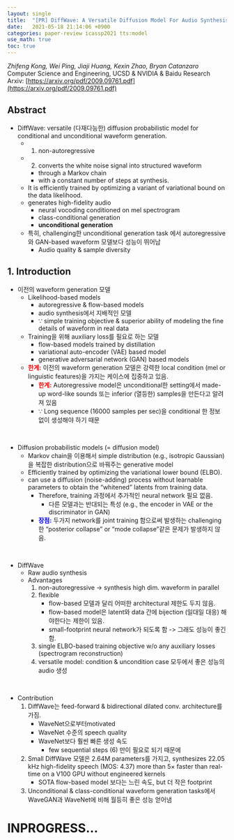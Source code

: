 ```yaml
---
layout: single
title:  "[PR] DiffWave: A Versatile Diffusion Model For Audio Synthesis"
date:   2021-05-18 21:14:06 +0900
categories: paper-review icassp2021 tts:model
use_math: true
toc: true
---
```


*Zhifeng Kong, Wei Ping, Jiaji Huang, Kexin Zhao, Bryan Catanzaro* \
Computer Science and Engineering, UCSD & NVIDIA & Baidu Research \
Arxiv: [https://arxiv.org/pdf/2009.09761.pdf](https://arxiv.org/pdf/2009.09761.pdf)

## Abstract
* DiffWave: versatile (다재다능한) diffusion probabilistic model for conditional and unconditional waveform generation.
    * 1) non-autoregressive
    * 2) converts the white noise signal into structured waveform 
        * through a Markov chain 
        * with a constant number of steps at synthesis.
    * It is efficiently trained by optimizing a variant of variational bound on the data likelihood.
    * generates high-fidelity audio
        * neural vocoding conditioned on mel spectrogram
        * class-conditional generation
        * **unconditional generation**
    * 특히, challenging한 unconditional generation task 에서 autoregressive와 GAN-based waveform 모델보다 성능이 뛰어남
        * Audio quality & sample diversity

## 1. Introduction
* 이전의 waveform generation 모델
    * Likelihood-based models
        * autoregressive & flow-based models
        * audio synthesis에서 지배적인 모델
        * $\because$ simple training objective & superior ability of modeling the fine details of waveform in real data
    * Training을 위해 auxiliary loss를 필요로 하는 모델
        * flow-based models trained by distillation
        * variational auto-encoder (VAE) based model
        * generative adversarial network (GAN) based models
    * **<span style="color:red">한계:</span>** 이전의 waveform generation 모델은 강력한 local condition (mel or linguistic features)을 가지는 케이스에 집중하고 있음.
        * **<span style="color:red">한계:</span>** Autoregressive model은 unconditional한 setting에서 made-up word-like sounds 또는 inferior (열등한) samples을 만든다고 알려져 있음
        * $\because$ Long sequence (16000 samples per sec)을 conditional 한 정보 없이 생성해야 하기 때문

<br>

* Diffusion probabilistic models (= diffusion model)
    * Markov chain을 이용해서 simple distribution (e.g.,  isotropic Gaussian)을 복잡한 distribution으로 바꿔주는 generative model
    * Efficiently trained by optimizing the variational lower bound (ELBO). 
    * can use a diffusion (noise-adding) process without learnable parameters to obtain the “whitened” latents from training data.
        * Therefore, training 과정에서 추가적인 neural network 필요 없음. 
            * 다른 모델과는 반대되는 특성 (e.g., the encoder in VAE or the discriminator in GAN)
        * **<span style="color:blue">장점:</span>** 두가지 network를 joint training 함으로써 발생하는 challenging한 “posterior collapse” or “mode collapse”같은 문제가 발생하지 않음.

<br>

* DiffWave
    * Raw audio synthesis
    * Advantages
        1. non-autoregressive -> synthesis high dim. waveform in parallel
        2. flexible
            * flow-based 모델과 달리 어떠한 architectural 제한도 두지 않음.
            * flow-based model은 latent와 data 간에 bijection (일대일 대응) 해야한다는 제한이 있음. 
            * small-footprint neural network가 되도록 함 -> 그래도 성능이 좋긴함.
        3. single ELBO-based training objective w/o any auxiliary losses (spectrogram reconstruction)
        4. versatile model: condition & uncondition case 모두에서 좋은 성능의 audio 생성

<br>

* Contribution
    1. DiffWave는 feed-forward & bidirectional dilated conv. architecture를 가짐. 
        * WaveNet으로부터motivated
        * WaveNet 수준의 speech quality
        * WaveNet보다 훨씬 빠른 생성 속도
            * few sequential steps (6) 만이 필요로 되기 때문에
    2. Small DiffWave 모델은 2.64M parameters를 가지고, synthesizes 22.05 kHz high-fidelity speech (MOS: 4.37) more than 5× faster than real-time on a V100 GPU without engineered kernels
        * SOTA flow-based model 보다는 느린 속도, but 더 작은 footprint
    3. Unconditional & class-conditional waveform generation tasks에서 WaveGAN과 WaveNet에 비해 월등히 좋은 성능 얻어냄


# INPROGRESS...